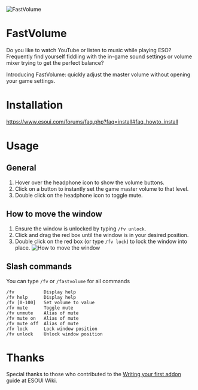 ![FastVolume](https://i.imgur.com/0H7lcwr.gif)
# FastVolume
Do you like to watch YouTube or listen to music while playing ESO? Frequently find yourself fiddling with the in-game sound settings or volume mixer trying to get the perfect balance?

Introducing FastVolume: quickly adjust the master volume without opening your game settings.

# Installation
https://www.esoui.com/forums/faq.php?faq=install#faq_howto_install

# Usage
## General
1. Hover over the headphone icon to show the volume buttons.
1. Click on a button to instantly set the game master volume to that level.
1. Double click on the headphone icon to toggle mute.

## How to move the window
1. Ensure the window is unlocked by typing `/fv unlock`.
1. Click and drag the red box until the window is in your desired position.
1. Double click on the red box (or type `/fv lock`) to lock the window into place.
![How to move the window](https://i.imgur.com/ZIoifdz.gif)

## Slash commands
You can type `/fv` or `/fastvolume` for all commands
```
/fv           Display help
/fv help      Display help
/fv [0-100]   Set volume to value
/fv mute      Toggle mute
/fv unmute    Alias of mute
/fv mute on   Alias of mute
/fv mute off  Alias of mute
/fv lock      Lock window position
/fv unlock    Unlock window position
```

# Thanks
Special thanks to those who contributed to the [Writing your first addon](https://wiki.esoui.com/Writing_your_first_addon) guide at ESOUI Wiki.
